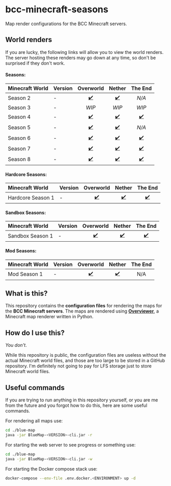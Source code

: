 # bcc-minecraft-seasons
Map render configurations for the BCC Minecraft servers.

## World renders
If you are lucky, the following links will allow you to view the world renders. The server hosting these renders may go down at any time, so don't be surprised if they don't work.

#### Seasons:
| Minecraft World | Version | Overworld | Nether | The End |
| :--- | :--- | :---: | :---: | :---: |
| Season 2 | - | [✔️](http://CHANGEME:8888/#season_2_overworld:0:0:0:1500:0:0:0:0:perspective) | [✔️](http://CHANGEME:8888/#season_2_nether:0:0:0:1500:0:0:0:0:perspective) | _N/A_ |
| Season 3 | - | _WIP_ | _WIP_ | _WIP_ |
| Season 4 | - | [✔️](http://CHANGEME:8888/#season_4_overworld:0:0:0:1500:0:0:0:0:perspective) | [✔️](http://CHANGEME:8888/#season_4_nether:0:0:0:1500:0:0:0:0:perspective) | [✔️](http://CHANGEME:8888/#season_4_end:0:0:0:1500:0:0:0:0:perspective) |
| Season 5 | - | [✔️](http://CHANGEME:8888/#season_5_overworld:0:0:0:1500:0:0:0:0:perspective) | [✔️](http://CHANGEME:8888/#season_5_nether:0:0:0:1500:0:0:0:0:perspective) | _N/A_ |
| Season 6 | - | [✔️](http://CHANGEME:8888/#season_6_overworld:0:0:0:1500:0:0:0:0:perspective) | [✔️](http://CHANGEME:8888/#season_6_nether:0:0:0:1500:0:0:0:0:perspective) | [✔️](http://CHANGEME:8888/#season_6_end:0:0:0:1500:0:0:0:0:perspective) |
| Season 7 | - | [✔️](http://CHANGEME:8888/#season_7_overworld:0:0:0:1500:0:0:0:0:perspective) | [✔️](http://CHANGEME:8888/#season_7_nether:0:0:0:1500:0:0:0:0:perspective) | [✔️](http://CHANGEME:8888/#season_7_end:0:0:0:1500:0:0:0:0:perspective) |
| Season 8 | - | [✔️](http://CHANGEME:8888/#season_8_overworld:0:0:0:1500:0:0:0:0:perspective) | [✔️](http://CHANGEME:8888/#season_8_nether:0:0:0:1500:0:0:0:0:perspective) | [✔️](http://CHANGEME:8888/#season_8_end:0:0:0:1500:0:0:0:0:perspective) |

#### Hardcore Seasons:
| Minecraft World | Version | Overworld | Nether | The End |
| :--- | :--- | :---: | :---: | :---: |
| Hardcore Season 1 | - | [✔️](http://CHANGEME:8888/#hardcore_season_1_overworld:0:0:0:1500:0:0:0:0:perspective) | [✔️](http://CHANGEME:8888/#hardcore_season_1_nether:0:0:0:1500:0:0:0:0:perspective) | [✔️](http://CHANGEME:8888/#hardcore_season_1_end:0:0:0:1500:0:0:0:0:perspective) |

#### Sandbox Seasons:
| Minecraft World | Version | Overworld | Nether | The End |
| :--- | :--- | :---: | :---: | :---: |
| Sandbox Season 1 | - | [✔️](http://CHANGEME:8888/#sandbox_season_1_overworld:0:0:0:1500:0:0:0:0:perspective) | [✔️](http://CHANGEME:8888/#sandbox_season_1_nether:0:0:0:1500:0:0:0:0:perspective) | [✔️](http://CHANGEME:8888/#sandbox_season_1_end:0:0:0:1500:0:0:0:0:perspective) |

#### Mod Seasons:
| Minecraft World | Version | Overworld | Nether | The End |
| :--- | :--- | :---: | :---: | :---: |
| Mod Season 1 | - | [✔️](http://CHANGEME:8888/#mod_season_1_overworld:0:0:0:1500:0:0:0:0:perspective) | [✔️](http://CHANGEME:8888/#mod_season_1_nether:0:0:0:1500:0:0:0:0:perspective) | N/A |

## What is this?
This repository contains the **configuration files** for rendering the maps for the **BCC Minecraft servers**. The maps are rendered using **[Overviewer](https://overviewer.org/)**, a Minecraft map renderer written in Python.

## How do I use this?
_You don't_.

While this repository is public, the configuration files are useless without the actual Minecraft world files, and those are too large to be stored in a GitHub repository. I'm definitely not going to pay for LFS storage just to store Minecraft world files.

## Useful commands
If you are trying to run anything in this repository yourself, or you are me from the future and you forgot how to do this, here are some useful commands.

For rendering all maps use:
```sh
cd ./blue-map
java -jar BlueMap-<VERSION>-cli.jar -r
```

For starting the web server to see progress or something use:
```sh
cd ./blue-map
java -jar BlueMap-<VERSION>-cli.jar -w
```

For starting the Docker compose stack use:
```sh
docker-compose --env-file .env.docker.<ENVIRONMENT> up -d
```
